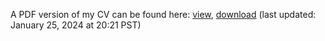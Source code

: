 A PDF version of my CV can be found here: [view](./artifacts/amcnamara_cv.pdf), [download](./artifacts/amcnamara_cv.pdf?raw=true) (last updated: January 25, 2024 at 20:21 PST)
